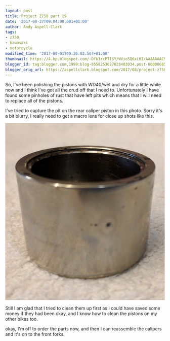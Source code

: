 ```yaml
---
layout: post
title: Project Z750 part 19
date: '2017-08-27T09:04:00.001+01:00'
author: Andy Aspell-Clark
tags:
- z750
- kawasaki
- motorcycle
modified_time: '2017-09-01T09:36:02.567+01:00'
thumbnail: https://4.bp.blogspot.com/-Dfk1rcPTISY/WVio5Q6xL6I/AAAAAAAC9dg/wyd8caGAuQkYL9zOUmhdh5ActWljNiM8QCKgBGAs/s72-c/IMG_20170702_090207.jpg
blogger_id: tag:blogger.com,1999:blog-8558253627828403034.post-6000068567343609233
blogger_orig_url: https://aspellclark.blogspot.com/2017/08/project-z750-part-19.html
---
```


So, I've been polishing the pistons with WD40/wet and dry for a little while now and I think I've got all the crud off that I need to. Unfortunately I have found some pinholes of rust that have left pits which means that I will need to replace all of the pistons.

I've tried to capture the pit on the rear caliper piston in this photo. Sorry it's a bit blurry, I really need to get a macro lens for close up shots like this.

![image](../assets/images/IMG_20170702_090207.jpg)

Still I am glad that I tried to clean them up first as I could have saved some money if they had been okay, and I know how to clean the pistons on my other bikes too.

okay, I'm off to order the parts now, and then I can reassemble the calipers and it's on to the front forks.


